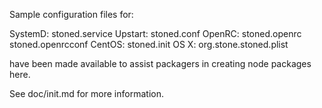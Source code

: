 Sample configuration files for:

SystemD: stoned.service
Upstart: stoned.conf
OpenRC:  stoned.openrc
         stoned.openrcconf
CentOS:  stoned.init
OS X:    org.stone.stoned.plist

have been made available to assist packagers in creating node packages here.

See doc/init.md for more information.
